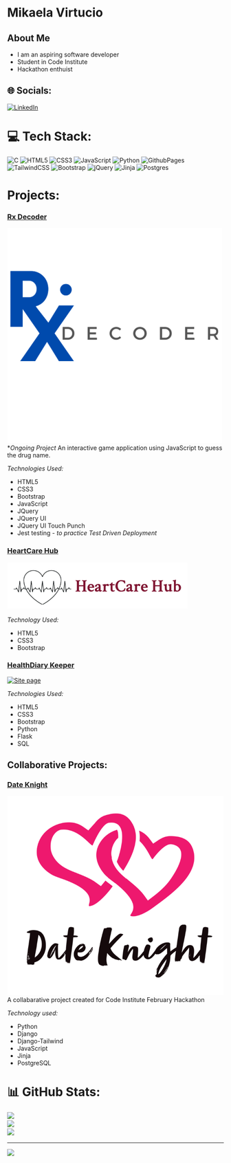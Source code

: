 # Mikaela Virtucio
## About Me
- I am an aspiring software developer
- Student in Code Institute
- Hackathon enthuist

## 🌐 Socials:
[![LinkedIn](https://img.shields.io/badge/LinkedIn-%230077B5.svg?logo=linkedin&logoColor=white)](https://www.linkedin.com/in/mikaela-virtucio-b01962274) 

# 💻 Tech Stack:
![C](https://img.shields.io/badge/c-%2300599C.svg?style=for-the-badge&logo=c&logoColor=white) ![HTML5](https://img.shields.io/badge/html5-%23E34F26.svg?style=for-the-badge&logo=html5&logoColor=white) ![CSS3](https://img.shields.io/badge/css3-%231572B6.svg?style=for-the-badge&logo=css3&logoColor=white) ![JavaScript](https://img.shields.io/badge/javascript-%23323330.svg?style=for-the-badge&logo=javascript&logoColor=%23F7DF1E) ![Python](https://img.shields.io/badge/python-3670A0?style=for-the-badge&logo=python&logoColor=ffdd54) ![GithubPages](https://img.shields.io/badge/github%20pages-121013?style=for-the-badge&logo=github&logoColor=white) ![TailwindCSS](https://img.shields.io/badge/tailwindcss-%2338B2AC.svg?style=for-the-badge&logo=tailwind-css&logoColor=white) ![Bootstrap](https://img.shields.io/badge/bootstrap-%238511FA.svg?style=for-the-badge&logo=bootstrap&logoColor=white) ![jQuery](https://img.shields.io/badge/jquery-%230769AD.svg?style=for-the-badge&logo=jquery&logoColor=white) ![Jinja](https://img.shields.io/badge/jinja-white.svg?style=for-the-badge&logo=jinja&logoColor=black) ![Postgres](https://img.shields.io/badge/postgres-%23316192.svg?style=for-the-badge&logo=postgresql&logoColor=white)
# Projects:

### [Rx Decoder](https://github.com/mikavir/rx-decoder 'repository')
![screenshot](documentation/rx-logo-2.png)
**Ongoing Project*
An interactive game application using JavaScript to guess the drug name. 

*Technologies Used:*
- HTML5
- CSS3
- Bootstrap
- JavaScript
- JQuery
- JQuery UI
- JQuery UI Touch Punch
- Jest testing - *to practice Test Driven Deployment*

### [HeartCare Hub](https://github.com/mikavir/heartcare-hub 'repository')
![screenshot](documentation/heartcare-hub-logo.png)

*Technology Used:*
- HTML5
- CSS3
- Bootstrap

### [HealthDiary Keeper](https://github.com/mikavir/health-diary-keeper 'repository')

[![Site page](https://img.youtube.com/vi/_JkxMX0ykUg/0.jpg)](https://www.youtube.com/watch?v=_JkxMX0ykUg)

*Technologies Used:*
- HTML5
- CSS3
- Bootstrap
- Python
- Flask
- SQL

## Collaborative Projects:

### [Date Knight](https://github.com/mikavir/date-knight 'repository')

![screenshot](documentation/date-knight-logo.png)
 A collabarative project created for Code Institute February Hackathon

*Technology used:*
- Python
- Django
- Django-Tailwind
- JavaScript
- Jinja
- PostgreSQL

# 📊 GitHub Stats:
![](https://github-readme-stats.vercel.app/api?username=mikavir&theme=shades-of-purple&hide_border=false&include_all_commits=false&count_private=false)<br/>
![](https://github-readme-streak-stats.herokuapp.com/?user=mikavir&theme=shades-of-purple&hide_border=false)<br/>
![](https://github-readme-stats.vercel.app/api/top-langs/?username=mikavir&theme=shades-of-purple&hide_border=false&include_all_commits=false&count_private=false&layout=compact)

---
[![](https://visitcount.itsvg.in/api?id=mikavir&icon=0&color=0)](https://visitcount.itsvg.in)

<!-- Proudly created with GPRM ( https://gprm.itsvg.in ) -->

